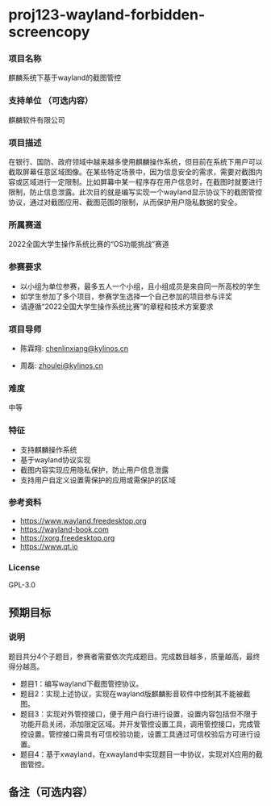# proj123-wayland-forbidden-screencopy
### 项目名称
麒麟系统下基于wayland的截图管控

### 支持单位  （可选内容）
麒麟软件有限公司

### 项目描述

在银行、国防、政府领域中越来越多使用麒麟操作系统，但目前在系统下用户可以截取屏幕任意区域图像。在某些特定场景中，因为信息安全的需求，需要对截图内容或区域进行一定限制。比如屏幕中某一程序存在用户信息时，在截图时就要进行限制，防止信息泄露。此次目的就是编写实现一个wayland显示协议下的截图管控协议，通过对截图应用、截图范围的限制，从而保护用户隐私数据的安全。

### 所属赛道

2022全国大学生操作系统比赛的“OS功能挑战”赛道


### 参赛要求

- 以小组为单位参赛，最多五人一个小组，且小组成员是来自同一所高校的学生
- 如学生参加了多个项目，参赛学生选择一个自己参加的项目参与评奖
- 请遵循“2022全国大学生操作系统比赛”的章程和技术方案要求


### 项目导师



* 陈霖翔: chenlinxiang@kylinos.cn

* 周磊: zhoulei@kylinos.cn



### 难度

中等


### 特征

- 支持麒麟操作系统
- 基于wayland协议实现
- 截图内容实现应用隐私保护，防止用户信息泄露
- 支持用户自定义设置需保护的应用或需保护的区域



### 参考资料

- https://www.wayland.freedesktop.org
- https://wayland-book.com
- https://xorg.freedesktop.org
- https://www.qt.io

### License

GPL-3.0


## 预期目标

### 说明

题目共分4个子题目，参赛者需要依次完成题目。完成数目越多，质量越高，最终得分越高。

- 题目1：编写wayland下截图管控协议。
- 题目2：实现上述协议，实现在wayland版麒麟影音软件中控制其不能被截图。
- 题目3：实现对外管控接口，便于用户自行进行设置，设置内容包括但不限于功能开启关闭，添加限定区域。并开发管控设置工具，调用管控接口，完成管控设置。管控接口需具有可信校验功能，设置工具通过可信校验后方可进行设置。
- 题目4：基于xwayland，在xwayland中实现题目一中协议，实现对X应用的截图管控。

## 备注（可选内容）

